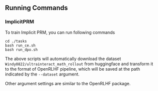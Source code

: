 ## Running Commands

### ImplicitPRM
To train Implicit PRM, you can run following commands
```
cd ./tasks
bash run_ce.sh
bash run_dpo.sh
```
The above scripts will automatically download the dataset  `Windy0822/ultrainteract_math_rollout` from huggingface and transform it to the format of OpenRLHF pipeline, which will be saved at the path indicated by the `--dataset` argument.

Other argument settings are similar to the OpenRLHF package. 

